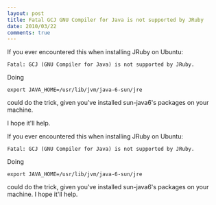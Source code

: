 ```yaml
---
layout: post
title: Fatal GCJ GNU Compiler for Java is not supported by JRuby
date: 2010/03/22
comments: true
---
```


If you ever encountered this when installing JRuby on Ubuntu:

`Fatal: GCJ (GNU Compiler for Java) is not supported by JRuby.`

Doing 

`export JAVA_HOME=/usr/lib/jvm/java-6-sun/jre `

could do the trick, given you've installed sun-java6's packages on your machine.

I hope it'll help.

<!--more-->

If you ever encountered this when installing JRuby on Ubuntu:


`Fatal: GCJ (GNU Compiler for Java) is not supported by JRuby.`


Doing 


`export JAVA_HOME=/usr/lib/jvm/java-6-sun/jre`


could do the trick, given you've installed sun-java6's packages on your machine.
I hope it'll help.
